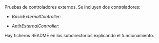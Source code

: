 Pruebas de controladores externos. Se incluyen dos controladores:
- *BasicExternalController*:
    
- *AntlrExternalController*:
    
Hay ficheros README en los subdirectorios explicando el funcionamiento.



